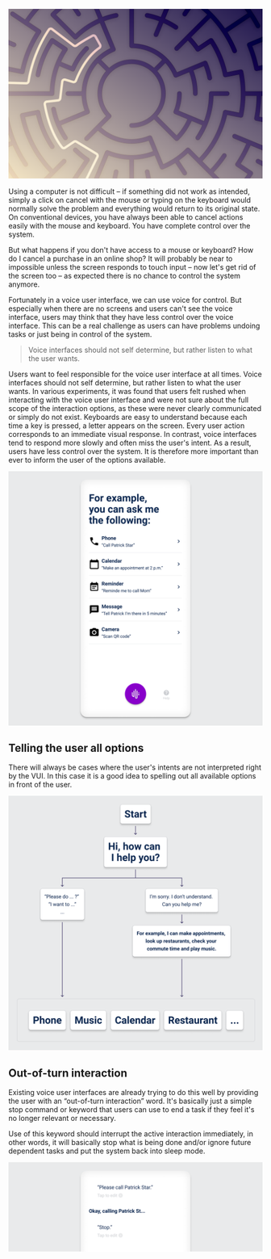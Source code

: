 ![Freedom of user control.](/assets/behavior/freedomOfUserControl.png)

Using a computer is not difficult – if something did not work as intended, simply a click on cancel with the mouse or typing on the keyboard would normally solve the problem and everything would return to its original state. On conventional devices, you have always been able to cancel actions easily with the mouse and keyboard. You have complete control over the system.

But what happens if you don't have access to a mouse or keyboard? How do I cancel a purchase in an online shop? It will probably be near to impossible unless the screen responds to touch input – now let's get rid of the screen too – as expected there is no chance to control the system anymore.

Fortunately in a voice user interface, we can use voice for control. But especially when there are no screens and users can't see the voice interface, users may think that they have less control over the voice interface. This can be a real challenge as users can have problems undoing tasks or just being in control of the system.

> Voice interfaces should not self determine, but rather listen to what the user wants.

Users want to feel responsible for the voice user interface at all times. Voice interfaces should not self determine, but rather listen to what the user wants. In various experiments, it was found that users felt rushed when interacting with the voice user interface and were not sure about the full scope of the interaction options, as these were never clearly communicated or simply do not exist. Keyboards are easy to understand because each time a key is pressed, a letter appears on the screen. Every user action corresponds to an immediate visual response. In contrast, voice interfaces tend to respond more slowly and often miss the user's intent. As a result, users have less control over the system. It is therefore more important than ever to inform the user of the options available.

![Interface with examples of possible commands.](/assets/behavior/UserFreedomExamples.png)

## Telling the user all options

There will always be cases where the user's intents are not interpreted right by the VUI. In this case it is a good idea to spelling out all available options in front of the user.

![Simple abstract of how to handle user inputs.](/assets/behavior/tellingTheUserAllOptions.png)

## Out-of-turn interaction

Existing voice user interfaces are already trying to do this well by providing the user with an “out-of-turn interaction” word. It's basically just a simple stop command or keyword that users can use to end a task if they feel it's no longer relevant or necessary.

Use of this keyword should interrupt the active interaction immediately, in other words, it will basically stop what is being done and/or ignore future dependent tasks and put the system back into sleep mode.

![Using a easy to rememberable word to stop all actions.](/assets/behavior/outOfTurnCommand.png)
